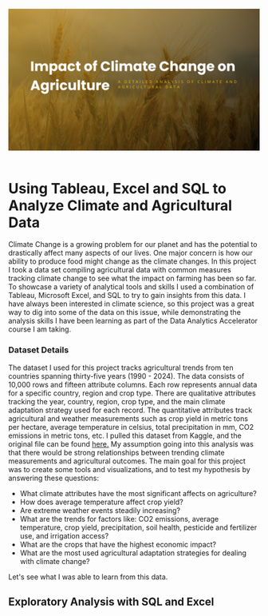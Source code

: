 ![Impact of Climate Change on Ag](climate_cover.png) <br><br>

# Using Tableau, Excel and SQL to Analyze Climate and Agricultural Data

Climate Change is a growing problem for our planet and has the potential to drastically affect many aspects of our lives. One major concern is how our ability to produce food might change as the climate changes. In this project I took a data set compiling agricultural data with common measures tracking climate change to see what the impact on farming has been so far. To showcase a variety of analytical tools and skills I used a combination of Tableau, Microsoft Excel, and SQL to try to gain insights from this data. I have always been interested in climate science, so this project was a great way to dig into some of the data on this issue, while demonstrating the analysis skills I have been learning as part of the Data Analytics Accelerator course I am taking. 

### Dataset Details

The dataset I used for this project tracks agricultural trends from ten countries spanning thirty-five years (1990 - 2024). The data consists of 10,000 rows and fifteen attribute columns. Each row represents annual data for a specific country, region and crop type. There are qualitative attributes tracking the year, country, region, crop type, and the main climate adaptation strategy used for each record. The quantitative attributes track agricultural and weather measurements such as crop yield in metric tons per hectare, average temperature in celsius, total precipitation in mm, CO2 emissions in metric tons, etc.  I pulled this dataset from Kaggle, and the original file can be found [here.](https://www.kaggle.com/datasets/waqi786/climate-change-impact-on-agriculture/code) My assumption going into this analysis was that there would be strong relationships between trending climate measurements and agricultural outcomes. The main goal for this project was to create some tools and visualizations, and to test my hypothesis by answering these questions:

- What climate attributes have the most significant affects on agriculture?
- How does average temperature affect crop yield?
- Are extreme weather events steadily increasing?
- What are the trends for factors like: CO2 emissions, average temperature, crop yield, precipitation, soil health, pesticide and fertilizer use, and irrigation access?
- What are the crops that have the highest economic impact?
- What are the most used agricultural adaptation strategies for dealing with climate change?

Let's see what I was able to learn from this data. 

## Exploratory Analysis with SQL and Excel
